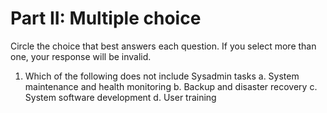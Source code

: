 # Part II: Multiple choice

Circle the choice that best answers each question. If you select more than one, your response will be invalid.

1. Which of the following does not include Sysadmin tasks
   a. System maintenance and health monitoring
   b. Backup and disaster recovery
   c. System software development
   d. User training
